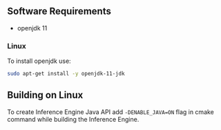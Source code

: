 ## Software Requirements 
- openjdk 11

### Linux
To install openjdk use: 
```bash
sudo apt-get install -y openjdk-11-jdk
```

## Building on Linux

To create Inference Engine Java API add ```-DENABLE_JAVA=ON``` flag in cmake command while building the Inference Engine.
